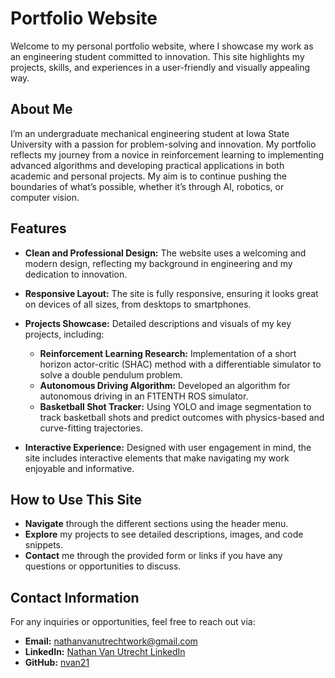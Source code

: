 # Portfolio Website

Welcome to my personal portfolio website, where I showcase my work as an engineering student committed to innovation. This site highlights my projects, skills, and experiences in a user-friendly and visually appealing way.

## About Me

I’m an undergraduate mechanical engineering student at Iowa State University with a passion for problem-solving and innovation. My portfolio reflects my journey from a novice in reinforcement learning to implementing advanced algorithms and developing practical applications in both academic and personal projects. My aim is to continue pushing the boundaries of what’s possible, whether it’s through AI, robotics, or computer vision.

## Features

- **Clean and Professional Design:** The website uses a welcoming and modern design, reflecting my background in engineering and my dedication to innovation.
- **Responsive Layout:** The site is fully responsive, ensuring it looks great on devices of all sizes, from desktops to smartphones.
- **Projects Showcase:** Detailed descriptions and visuals of my key projects, including:

  - **Reinforcement Learning Research:** Implementation of a short horizon actor-critic (SHAC) method with a differentiable simulator to solve a double pendulum problem.
  - **Autonomous Driving Algorithm:** Developed an algorithm for autonomous driving in an F1TENTH ROS simulator.
  - **Basketball Shot Tracker:** Using YOLO and image segmentation to track basketball shots and predict outcomes with physics-based and curve-fitting trajectories.

- **Interactive Experience:** Designed with user engagement in mind, the site includes interactive elements that make navigating my work enjoyable and informative.

## How to Use This Site

- **Navigate** through the different sections using the header menu.
- **Explore** my projects to see detailed descriptions, images, and code snippets.
- **Contact** me through the provided form or links if you have any questions or opportunities to discuss.

## Contact Information

For any inquiries or opportunities, feel free to reach out via:

- **Email:** [nathanvanutrechtwork@gmail.com](mailto:nathanvanutrechtwork@gmail.com)
- **LinkedIn:** [Nathan Van Utrecht LinkedIn](https://www.linkedin.com/in/nathan-van-utrecht-995355230/)
- **GitHub:** [nvan21](https://github.com/nvan21)
